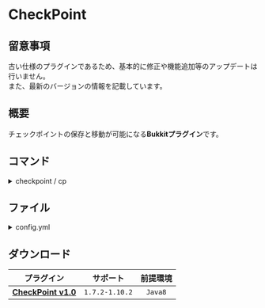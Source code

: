 CheckPoint
==========

## 留意事項
古い仕様のプラグインであるため、基本的に修正や機能追加等のアップデートは行いません。  
また、最新のバージョンの情報を記載しています。

概要
-----------
チェックポイントの保存と移動が可能になる**Bukkitプラグイン**です。  

コマンド
-----------
<details>
<summary>checkpoint / cp</summary>

| 名称 | 短縮 |
|:---|:---|
| checkpoint | cp |

| 引数 | 権限 | 初期 | 説明 |
|:---|:---|:---|:---|
| reload | checkpoint.command.reload | OP | ファイルの再読み込みを行います。 |
| set [player] | checkpoint.command.set | OP | チェックポイントを保存します。 |
| clear [player] | checkpoint.command.clear | OP | チェックポイントを削除します。 |
| tp [player] | checkpoint.command.tp | OP | チェックポイントにテレポートします。 |
</details>

ファイル
-----------
<details>
<summary>config.yml</summary>

**現在`UpdateChecker`は動作しません。**
```yaml
#CheckPoint v1.0 Config
#CompliantVersion 1.7.2～1.10
#ColorCodeList http://ess.khhq.net/mc/

#バージョンチェック、ダウンロード
#このプラグインが最新バージョンかチェックします。
#メッセージはOPにしか表示されません。
# trueで有効 falseで無効
UpdateChecker: true
AutoDownload: true

#チェックポイントの保存設定
#PlayerAir プレイヤーが空中にいる場合にチェックポイントを設定できるか。
# trueで有効 falseで無効
SaveCheckPoint:
  PlayerAir: false

#チェックポイントメッセージの設定
#&で色を指定できます。ColorCodeListのURL参照
#%playerでプレイヤーを取得します。
CheckPointMessage:
  NoneCheckPoint: '&cチェックポイントがありません。'
  PlayerAir: '&c空中に居る為設定に失敗しました。'
  Set: '&6チェックポイントを設定しました。'
  Clear: '&cチェックポイントを削除しました。'
  Tp: '&bチェックポイントに移動しました。'
```
</details>

ダウンロード
-----------
| プラグイン | サポート | 前提環境 |
|:---:|:---:|:---:|
| [**CheckPoint v1.0**](https://github.com/yuttyann/FileArchive/raw/main/CheckPoint/jar/1.0/CheckPoint%20v1.0.jar) | `1.7.2-1.10.2` | `Java8` |